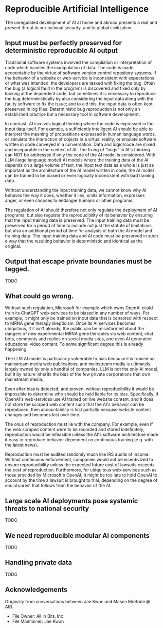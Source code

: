 # Reproducible Artificial Intelligence

The unregulated development of AI at home and abroad presents a real and
present threat to our national security, and to global civilization.

## Input must be perfectly preserved for deterministic reproducible AI output

Traditional software systems involved the compilation or interpretation of code
which handles the manipulation of data. The code is made accountable by the
virtue of software version control repository systems. If the behavior of a
website or web-service is inconsistent with expectations or what was intended,
the developers are tasked with fixing the bug. Often the bug (a logical fault
in the program) is discovered and fixed only by looking at the dependent code,
but sometimes it is necessary to reproduce the bug deterministically by also
considering the input data along with the faulty software to fix the issue; and
to aid this, the input data is often kept preserved in log files.
Deterministic bug reproduction is not only an established practice but a
necessary tool in software development.

In contrast, AI involves logical thinking where the code is expressed in the
input data itself. For example, a sufficiently intelligent AI should be able to
interpret the meaning of propositions expressed in human language words, or
simulate the interaction of objects in a virtual reality, or emulate software
written in code conveyed in a conversation. Data and logic/code are mixed and
inseparable in the context of AI. The fixing of "bugs" in AI's thinking can NOT
be addressed if only the code of the AI model is considered. With LLM (large
language model) AI models where the training data of the AI depends on a large
volume of text, the input text data as a whole is just as important as the
architecture of the AI model written in code; the AI model can be trained to be
biased or even logically inconsistent with bad training data.

Without understanding the input training data, we cannot know why AI behaves
the way it does, whether it lies, omits information, expresses anger, or even
chooses to endanger humans or other programs.

The regulation of AI should therefore not only regulate the deployment of AI
programs, but also regulate the reproducibility of its behavior by ensuring
that the input training data is preserved. The input training data must be
preserved for a period of time to include not just the statute of limitations,
but also an additional period of time for analysis of both the AI model and
training data. The input training data and AI code must be preserved in such a
way that the resulting behavior is deterministic and identical as the original.

## Output that escape private boundaries must be tagged.

TODO

## What could go wrong.

Without such regulation, Microsoft for example which owns OpenAI could train
its ChatGPT web-services to be biased in any number of ways. For example, it
might only be trained on input data that is censored with respect to MRNA gene
therapy skepticism. Once its AI services becomes ubiquitous, if it isn't
already, the public can be misinformed about the dangers of new
experimental MRNA gene therapies via web content, chat bots, comments and
replies on social media sites, and even AI generated educational video content.
To some significant degree this is already happening.

The LLM AI model is particularly vulnerable to bias because it is trained on
mainstream media web publications; and mainstream media is ultimately largely
owned by only a handful of companies. LLM is not the only AI model, but it by
nature inherits the bias of the few private corporations that own mainstream
media.

Even after bias is detected, and proven, without reproducibility it would be
impossible to determine who should be held liable for its bias. Specifically,
if OpenAI's web-services use AI trained on live website content, and it does
not store the scraped web content such that the AI's behavior can be
reproduced, then accountability is lost partially because website content
changes and becomes lost over time.

The onus of reproduction must lie with the company. For example, even if the
web scraped content were to be recorded and stored indefinitely, reproduction
would be infeasible unless the AI's software architecture made it easy to
reproduce behavior dependent on continuous training (e.g. with the latest
news).

Reproduction must be audited randomly much like IRS audits of income. Without
continuous enforcement, companies would not be incentivized to ensure
reproducibility unless the expected future cost of lawsuits exceeds the cost of
reproduction. Furthermore, for ubiquitous web-services such as those provided
by Microsoft's OpenAI, it might be too late to hold OpenAI to account by the
time a lawsuit is brought to trial, depending on the degree of social unrest
that follows from the behavior of the AI.

## Large scale AI deployments pose systemic threats to national security

TODO

## We need reproducible modular AI components

TODO

## Handling private data

TODO

## Acknowledgements

Originally from conversations between Jae Kwon and Mason McBride @ AIB.

 - File Owner: All in Bits, Inc
 - File Maintainer: Jae Kwon
